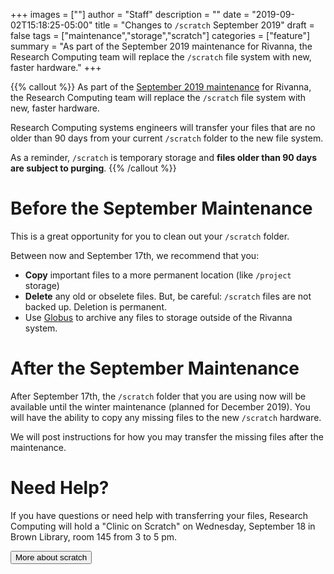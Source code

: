 +++
images = [""]
author = "Staff"
description = ""
date = "2019-09-02T15:18:25-05:00"
title = "Changes to `/scratch` September 2019"
draft = false
tags = ["maintenance","storage","scratch"]
categories = ["feature"]
summary = "As part of the September 2019 maintenance for Rivanna, the Research Computing team will replace the `/scratch` file system with new, faster hardware."
+++

{{% callout %}}
As part of the [September 2019 maintenance](/maintenance/) for Rivanna, the Research Computing team will replace the `/scratch` file system with new, faster hardware.  

Research Computing systems engineers will transfer your files that are no older than 90 days from your current `/scratch` folder to the new file system.

As a reminder, `/scratch` is temporary storage and **files older than 90 days are subject to purging**.
{{% /callout %}}

# Before the September Maintenance

This is a great opportunity for you to clean out your `/scratch` folder.

Between now and September 17th, we recommend that you:

 * **Copy** important files to a more permanent location (like `/project` storage)
 * **Delete** any old or obselete files.  But, be careful:  `/scratch` files are not backed up. Deletion is permanent.
 * Use [Globus](/userinfo/globus/) to archive any files to storage outside of the Rivanna system.

# After the September Maintenance

After September 17th, the `/scratch` folder that you are using now will be available until the winter maintenance (planned for December 2019).  You will have the ability to copy any missing files to the new `/scratch` hardware.  

We will post instructions for how you may transfer the missing files after the maintenance.

# Need Help?

If you have questions or need help with transferring your files, Research Computing will hold a "Clinic on Scratch" on Wednesday, September 18 in Brown Library, room 145 from 3 to 5 pm.  

[<button class="btn btn-success">More about scratch</button>](/userinfo/storage/non-sensitive-data/#scratch)
